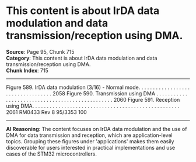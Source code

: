 # This content is about IrDA data modulation and data transmission/reception using DMA.

**Source**: Page 95, Chunk 715  
**Category**: This content is about IrDA data modulation and data transmission/reception using DMA.  
**Chunk Index**: 715

---

Figure 589. IrDA data modulation (3/16) - Normal mode. . . . . . . . . . . . . . . . . . . . . . . . . . . . . . . . . . 2058
Figure 590. Transmission using DMA . . . . . . . . . . . . . . . . . . . . . . . . . . . . . . . . . . . . . . . . . . . . . . . . 2060
Figure 591. Reception using DMA. . . . . . . . . . . . . . . . . . . . . . . . . . . . . . . . . . . . . . . . . . . . . . . . . . . 2061
RM0433 Rev 8 95/3353
100

---

**AI Reasoning**: The content focuses on IrDA data modulation and the use of DMA for data transmission and reception, which are application-level topics. Grouping these figures under 'applications' makes them easily discoverable for users interested in practical implementations and use cases of the STM32 microcontrollers.
